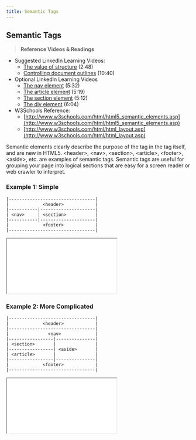 ```yaml
---
title: Semantic Tags
---
```


## Semantic Tags

> **Reference Videos & Readings**
* Suggested LinkedIn Learning Videos:
  * [The value of structure](https://www.linkedin.com/learning/html-essential-training/the-value-of-structure?u=75814418) (2:48)
  * [Controlling document outlines](https://www.linkedin.com/learning/html-essential-training/controlling-document-outlines?u=75814418) (10:40)
* Optional LinkedIn Learning Videos
  * [The nav element](https://www.linkedin.com/learning/html-essential-training/the-nav-element?u=75814418) (5:32)
  * [The article element](https://www.linkedin.com/learning/html-essential-training/the-article-element?u=75814418) (5:19)
  * [The section element](https://www.linkedin.com/learning/html-essential-training/the-section-element?u=75814418) (5:12)
  * [The div element](https://www.linkedin.com/learning/html-essential-training/the-div-element?u=75814418) (6:04)
* W3Schools Reference:
  * [http://www.w3schools.com/html/html5_semantic_elements.asp](http://www.w3schools.com/html/html5_semantic_elements.asp)
  * [http://www.w3schools.com/html/html_layout.asp](http://www.w3schools.com/html/html_layout.asp)

Semantic elements clearly describe the purpose of the tag in the tag itself, and are new in HTML5. &lt;header&gt;, &lt;nav&gt;, &lt;section&gt;, &lt;article&gt;, &lt;footer&gt;, &lt;aside&gt;, etc. are examples of semantic tags. Semantic tags are useful for grouping your page into logical sections that are easy for a screen reader or web crawler to interpret.

### Example 1: Simple
```
|---------------------------------|
|             <header>            |
|-----------|---------------------|
| <nav>     | <section>           |
|-----------|---------------------|
|             <footer>            |
|---------------------------------|
```
<iframe src="//codepen.io/vanwars/embed/zBYeRm/?theme-id=18654&default-tab=html,result" allowfullscreen="true" class="codepen-frame"></iframe>

### Example 2: More Complicated
```
|---------------------------------|
|             <header>            |
|---------------------------------|
|               <nav>             |
|-----------------|---------------|
| <section>       |               |
|-----------------| <aside>       |
| <article>       |               |
|-----------------|---------------|
|             <footer>            |
|---------------------------------|
```
<iframe src="//codepen.io/vanwars/embed/rLNPoq/?theme-id=18654&default-tab=html,result" allowfullscreen="true" class="codepen-frame"></iframe>